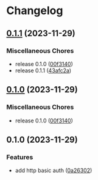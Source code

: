 # Changelog

## [0.1.1](https://github.com/yibuma/http-basic-auth-middleware/compare/v0.1.0...v0.1.1) (2023-11-29)


### Miscellaneous Chores

* release 0.1.0 ([00f3140](https://github.com/yibuma/http-basic-auth-middleware/commit/00f3140642817bc3938efa4279189bf807d41b75))
* release 0.1.1 ([43afc2a](https://github.com/yibuma/http-basic-auth-middleware/commit/43afc2a53fc6cd6895410b702cd1fdb44b223165))

## [0.1.0](https://github.com/yibuma/http-basic-auth-middleware/compare/v0.1.0...v0.1.0) (2023-11-29)


### Miscellaneous Chores

* release 0.1.0 ([00f3140](https://github.com/yibuma/http-basic-auth-middleware/commit/00f3140642817bc3938efa4279189bf807d41b75))

## 0.1.0 (2023-11-29)


### Features

* add http basic auth ([0a26302](https://github.com/yibuma/http-basic-auth-middleware/commit/0a263027061337d28a26536135f2e686fee5347b))

